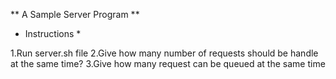 ** A Sample Server Program **

* Instructions *

1.Run server.sh file
2.Give how many number of requests should be handle at the same time?
3.Give how many request can be queued at the same time
